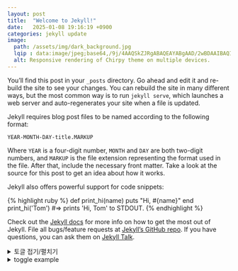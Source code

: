```yaml
---
layout: post
title:  "Welcome to Jekyll!"
date:   2025-01-08 19:16:19 +0900
categories: jekyll update
image:
  path: /assets/img/dark_background.jpg
  lqip : data:image/jpeg;base64,/9j/4AAQSkZJRgABAQEAYABgAAD/2wBDAAIBAQIBAQICAgICAgICAwUDAwMDAwYEBAMFBwYHBwcGBwcICQsJCAgKCAcHCg0KCgsMDAwMBwkODw0MDgsMDAz/2wBDAQICAgMDAwYDAwYMCAcIDAwMDAwMDAwMDAwMDAwMDAwMDAwMDAwMDAwMDAwMDAwMDAwMDAwMDAwMDAwMDAwMDAz/wAARCAADAAUDASIAAhEBAxEB/8QAFQABAQAAAAAAAAAAAAAAAAAAAAf/xAAgEAABBAEEAwAAAAAAAAAAAAACAAEDBAUGBxESITFh/8QAFQEBAQAAAAAAAAAAAAAAAAAABgf/xAAaEQACAgMAAAAAAAAAAAAAAAAAAQISEzFR/9oADAMBAAIRAxEAPwCTbVbgZbXuhqZZexHckoucEJlXjE2Ds78EQizl5f2XL/URFS8klpgmkeH/2Q==
  alt: Responsive rendering of Chirpy theme on multiple devices.
---
```

You’ll find this post in your `_posts` directory. Go ahead and edit it and re-build the site to see your changes. You can rebuild the site in many different ways, but the most common way is to run `jekyll serve`, which launches a web server and auto-regenerates your site when a file is updated.

Jekyll requires blog post files to be named according to the following format:

`YEAR-MONTH-DAY-title.MARKUP`

Where `YEAR` is a four-digit number, `MONTH` and `DAY` are both two-digit numbers, and `MARKUP` is the file extension representing the format used in the file. After that, include the necessary front matter. Take a look at the source for this post to get an idea about how it works.

Jekyll also offers powerful support for code snippets:

{% highlight ruby %}
def print_hi(name)
  puts "Hi, #{name}"
end
print_hi('Tom')
#=> prints 'Hi, Tom' to STDOUT.
{% endhighlight %}

Check out the [Jekyll docs][jekyll-docs] for more info on how to get the most out of Jekyll. File all bugs/feature requests at [Jekyll’s GitHub repo][jekyll-gh]. If you have questions, you can ask them on [Jekyll Talk][jekyll-talk].

<details>
<summary>토글 접기/펼치기</summary>
<div markdown="1">

안녕

</div>
</details>

<details>
<summary>toggle example</summary>
<div markdown="1">

안녕

</div>
</details>

[jekyll-docs]: https://jekyllrb.com/docs/home
[jekyll-gh]:   https://github.com/jekyll/jekyll
[jekyll-talk]: https://talk.jekyllrb.com/
